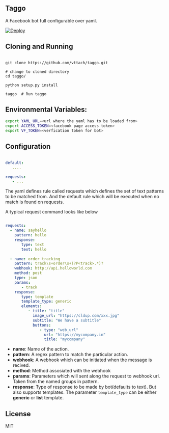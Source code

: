 ## Taggo

A Facebook bot full configurable over yaml.

[![Deploy](https://www.herokucdn.com/deploy/button.png)](https://heroku.com/deploy)

## Cloning and Running

```

git clone https://github.com/vttach/taggo.git

# change to cloned directory
cd taggo/

python setup.py install

taggo  # Run taggo

```

## Environmental Variables:

```sh
export YAML_URL=<url where the yaml has to be loaded from>
export ACCESS_TOKEN=<facebook page access token>
export VF_TOKEN=<verfication token for bot>
```

## Configuration

```yaml

default: 
   ....

requests:
   - ...

```

The yaml defines rule called requests which defines the set of text patterns to be matched from. And the default rule which will be executed when no match is found on requests.

A typical request command looks like below

```yaml

requests:
  - name: sayhello
    pattern: hello
    response:
       type: text
       text: hello
  
  - name: order tracking
    pattern: track\s+order\s+(?P<track>.*)?
    webhook: http://api.helloworld.com
    method: post
    type: json
    params: 
       - track
    response:
       type: template
       template_type: generic
       elements:
          - title: "title"
            image_url: "https://cldup.com/xxx.jpg"
            subtitle: "We have a subtitle"
            buttons: 
               - type: "web_url"
                 url: "https://mycompany.in"
                 title: "mycompany"
```

* **name**: Name of the action.
* **pattern**: A regex pattern to match the particular action.
* **webhook**: A webhook which can be initiated when the message is recived.
* **method**: Method assosiated with the webhook
* **params**: Parameters which will sent along the request to webhook url. Taken 
from the named groups in pattern.
* **response**: Type of response to be made by bot(defaults to text). But also
supports templates. The parameter ```template_type``` can be either **generic** or **list** template.

## License

MIT
